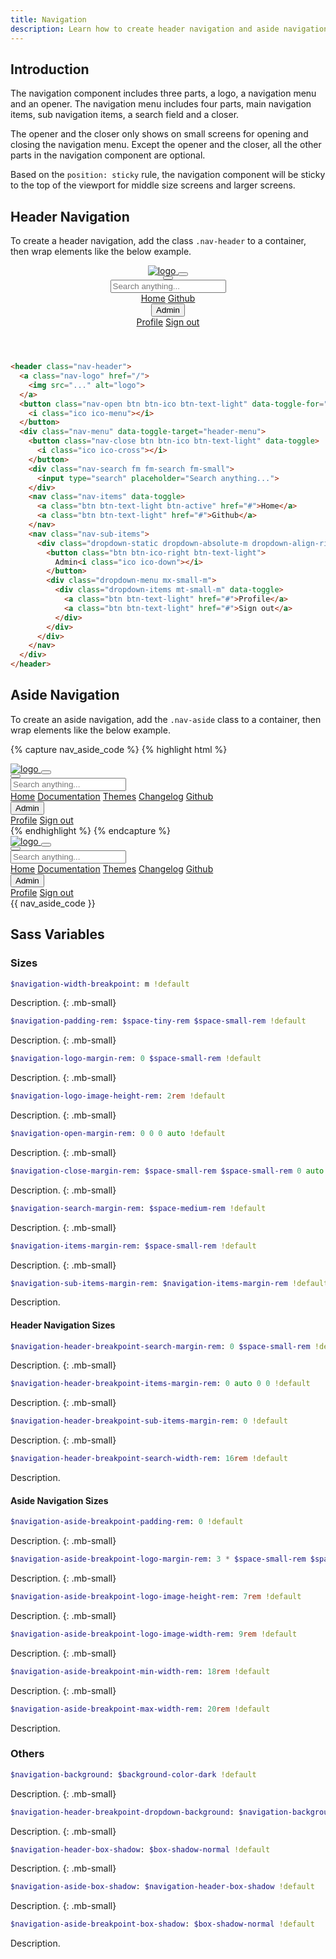 ```yaml
---
title: Navigation
description: Learn how to create header navigation and aside navigation in Luda.
---
```



## Introduction
The navigation component includes three parts, a logo, a navigation menu and an opener.
The navigation menu includes four parts, main navigation items, sub navigation items,
a search field and a closer.

The opener and the closer only shows on small screens for opening and closing the navigation menu.
Except the opener and the closer, all the other parts in the navigation component are optional.

Based on the `position: sticky` rule, the navigation component will be sticky to the top of the
viewport for middle size screens and larger screens.

## Header Navigation
To create a header navigation, add the class `.nav-header` to a container, then wrap
elements like the below example.
<header class="nav-header sti my-small">
  <a class="nav-logo" data-turbolinks="false" href="#header-navigation">
    <img src="{{ '/assets/img/logo-text.svg' | relative_url }}" alt="logo">
  </a>
  <button class="nav-open btn btn-ico btn-text-light" data-toggle-for="header-menu">
    <i class="ico ico-menu"></i>
  </button>
  <div class="nav-menu" data-toggle-target="header-menu">
    <button class="nav-close btn btn-ico btn-text-light" data-toggle>
      <i class="ico ico-cross"></i>
    </button>
    <div class="nav-search fm fm-search fm-small">
      <input type="search" placeholder="Search anything...">
    </div>
    <nav class="nav-items" data-toggle>
      <a class="btn btn-text-light btn-active" data-turbolinks="false" href="#header-navigation">Home</a>
      <a class="btn btn-text-light" data-turbolinks="false" href="#header-navigation">Github</a>
    </nav>
    <nav class="nav-sub-items">
      <div class="dropdown-static dropdown-absolute-m dropdown-align-right">
        <button class="btn btn-ico-right btn-text-light">
          Admin<i class="ico ico-down"></i>
        </button>
        <div class="dropdown-menu mx-small-m">
          <div class="dropdown-items mt-small-m" data-toggle>
            <a class="btn btn-text-light" data-turbolinks="false" href="#header-navigation">Profile</a>
            <a class="btn btn-text-light" data-turbolinks="false" href="#header-navigation">Sign out</a>
          </div>
        </div>
      </div>
    </nav>
  </div>
</header>

``` html
<header class="nav-header">
  <a class="nav-logo" href="/">
    <img src="..." alt="logo">
  </a>
  <button class="nav-open btn btn-ico btn-text-light" data-toggle-for="header-menu">
    <i class="ico ico-menu"></i>
  </button>
  <div class="nav-menu" data-toggle-target="header-menu">
    <button class="nav-close btn btn-ico btn-text-light" data-toggle>
      <i class="ico ico-cross"></i>
    </button>
    <div class="nav-search fm fm-search fm-small">
      <input type="search" placeholder="Search anything...">
    </div>
    <nav class="nav-items" data-toggle>
      <a class="btn btn-text-light btn-active" href="#">Home</a>
      <a class="btn btn-text-light" href="#">Github</a>
    </nav>
    <nav class="nav-sub-items">
      <div class="dropdown-static dropdown-absolute-m dropdown-align-right">
        <button class="btn btn-ico-right btn-text-light">
          Admin<i class="ico ico-down"></i>
        </button>
        <div class="dropdown-menu mx-small-m">
          <div class="dropdown-items mt-small-m" data-toggle>
            <a class="btn btn-text-light" href="#">Profile</a>
            <a class="btn btn-text-light" href="#">Sign out</a>
          </div>
        </div>
      </div>
    </nav>
  </div>
</header>
```




## Aside Navigation
To create an aside navigation, add the `.nav-aside` class to a container, then wrap elements
like the below example.

{% capture nav_aside_code %}
{% highlight html %}
<aside class="nav-aside">
  <a class="nav-logo" href="/">
    <img src="..." alt="logo">
  </a>
  <button class="nav-open btn btn-ico btn-text-light" data-toggle-for="aside-menu">
    <i class="ico ico-menu"></i>
  </button>
  <div class="nav-menu" data-toggle-target="aside-menu">
    <button class="nav-close btn btn-ico btn-text-light" data-toggle>
      <i class="ico ico-cross"></i>
    </button>
    <div class="nav-search fm fm-search fm-small">
      <input type="search" placeholder="Search anything...">
    </div>
    <nav class="nav-items" data-toggle>
      <a class="btn btn-text-light btn-active" href="#">Home</a>
      <a class="btn btn-text-light" href="#">Documentation</a>
      <a class="btn btn-text-light" href="#">Themes</a>
      <a class="btn btn-text-light" href="#">Changelog</a>
      <a class="btn btn-text-light" href="#">Github</a>
    </nav>
    <nav class="nav-sub-items">
      <div class="dropdown-static">
        <button class="btn btn-ico-right btn-text-light" data-none-toggle>
          Admin<i class="ico ico-down"></i>
        </button>
        <div class="dropdown-menu">
          <div class="dropdown-items" data-toggle>
            <a class="btn btn-text-light" href="#">Profile</a>
            <a class="btn btn-text-light" href="#">Sign out</a>
          </div>
        </div>
      </div>
    </nav>
  </div>
</aside>
{% endhighlight %}
{% endcapture %}

<div class="d-block d-flex-m my-small">
  <aside class="nav-aside">
    <a class="nav-logo" data-turbolinks="false" href="#aside-navigation">
      <img src="{{ '/assets/img/logo-text.svg' | relative_url }}" alt="logo">
    </a>
    <button class="nav-open btn btn-ico btn-text-light" data-toggle-for="aside-menu">
      <i class="ico ico-menu"></i>
    </button>
    <div class="nav-menu" data-toggle-target="aside-menu">
      <button class="nav-close btn btn-ico btn-text-light" data-toggle>
        <i class="ico ico-cross"></i>
      </button>
      <div class="nav-search fm fm-search fm-small">
        <input type="search" placeholder="Search anything...">
      </div>
      <nav class="nav-items" data-toggle>
        <a class="btn btn-text-light btn-active" data-turbolinks="false" href="#aside-navigation">Home</a>
        <a class="btn btn-text-light" data-turbolinks="false" href="#aside-navigation">Documentation</a>
        <a class="btn btn-text-light" data-turbolinks="false" href="#aside-navigation">Themes</a>
        <a class="btn btn-text-light" data-turbolinks="false" href="#aside-navigation">Changelog</a>
        <a class="btn btn-text-light" data-turbolinks="false" href="#aside-navigation">Github</a>
      </nav>
      <nav class="nav-sub-items">
        <div class="dropdown-static">
          <button class="btn btn-ico-right btn-text-light" data-none-toggle>
            Admin<i class="ico ico-down"></i>
          </button>
          <div class="dropdown-menu">
            <div class="dropdown-items" data-toggle>
              <a class="btn btn-text-light" data-turbolinks="false" href="#aside-navigation">Profile</a>
              <a class="btn btn-text-light" data-turbolinks="false" href="#aside-navigation">Sign out</a>
            </div>
          </div>
        </div>
      </nav>
    </div>
  </aside>
  <div class="mt-small mt-none-m" style="min-width:0">{{ nav_aside_code }}</div>
</div>




## Sass Variables

### Sizes
``` sass
$navigation-width-breakpoint: m !default
```
Description.
{: .mb-small}

``` sass
$navigation-padding-rem: $space-tiny-rem $space-small-rem !default
```
Description.
{: .mb-small}

``` sass
$navigation-logo-margin-rem: 0 $space-small-rem !default
```
Description.
{: .mb-small}

``` sass
$navigation-logo-image-height-rem: 2rem !default
```
Description.
{: .mb-small}

``` sass
$navigation-open-margin-rem: 0 0 0 auto !default
```
Description.
{: .mb-small}

``` sass
$navigation-close-margin-rem: $space-small-rem $space-small-rem 0 auto !default
```
Description.
{: .mb-small}

``` sass
$navigation-search-margin-rem: $space-medium-rem !default
```
Description.
{: .mb-small}

``` sass
$navigation-items-margin-rem: $space-small-rem !default
```
Description.
{: .mb-small}

``` sass
$navigation-sub-items-margin-rem: $navigation-items-margin-rem !default
```
Description.


#### Header Navigation Sizes
``` sass
$navigation-header-breakpoint-search-margin-rem: 0 $space-small-rem !default
```
Description.
{: .mb-small}

``` sass
$navigation-header-breakpoint-items-margin-rem: 0 auto 0 0 !default
```
Description.
{: .mb-small}

``` sass
$navigation-header-breakpoint-sub-items-margin-rem: 0 !default
```
Description.
{: .mb-small}

``` sass
$navigation-header-breakpoint-search-width-rem: 16rem !default
```
Description.


#### Aside Navigation Sizes
``` sass
$navigation-aside-breakpoint-padding-rem: 0 !default
```
Description.
{: .mb-small}

``` sass
$navigation-aside-breakpoint-logo-margin-rem: 3 * $space-small-rem $space-medium-rem $space-small-rem !default
```
Description.
{: .mb-small}

``` sass
$navigation-aside-breakpoint-logo-image-height-rem: 7rem !default
```
Description.
{: .mb-small}

``` sass
$navigation-aside-breakpoint-logo-image-width-rem: 9rem !default
```
Description.
{: .mb-small}

``` sass
$navigation-aside-breakpoint-min-width-rem: 18rem !default
```
Description.
{: .mb-small}

``` sass
$navigation-aside-breakpoint-max-width-rem: 20rem !default
```
Description.


### Others
``` sass
$navigation-background: $background-color-dark !default
```
Description.
{: .mb-small}

``` sass
$navigation-header-breakpoint-dropdown-background: $navigation-background !default
```
Description.
{: .mb-small}

``` sass
$navigation-header-box-shadow: $box-shadow-normal !default
```
Description.
{: .mb-small}

``` sass
$navigation-aside-box-shadow: $navigation-header-box-shadow !default
```
Description.
{: .mb-small}

``` sass
$navigation-aside-breakpoint-box-shadow: $box-shadow-normal !default
```
Description.
